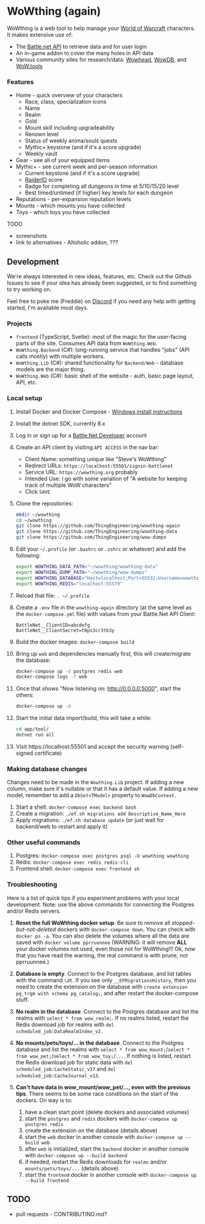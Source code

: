 # WoWthing (again)

WoWthing is a web tool to help manage your [World of Warcraft](https://worldofwarcraft.com/en-us/)
characters. It makes extensive use of:
 
- The [Battle.net API](https://develop.battle.net/documentation) to retrieve data and for user
  login
- An in-game addon to cover the many holes in API data
- Various community sites for research/data: [Wowhead](https://www.wowhead.com), [WowDB](https://www.wowdb.com),
  and [WoW.tools](https://wow.tools)


### Features

- Home - quick overview of your characters
   - Race, class, specialization icons
   - Name
   - Realm
   - Gold
   - Mount skill including upgradeability
   - Renown level
   - Status of weekly anima/souls quests
   - Mythic+ keystone (and if it's a score upgrade)
   - Weekly vault
- Gear - see all of your equipped items
- Mythic+ - see current week and per-season information
   - Current keystone (and if it's a score upgrade)
   - [RaiderIO](https://raider.io) score
   - Badge for completing all dungeons in time at 5/10/15/20 level
   - Best timed/untimed (if higher) key levels for each dungeon
- Reputations - per-expansion reputation levels
- Mounts - which mounts you have collected
- Toys - which toys you have collected


TODO

- screenshots
- link to alternatives - Altoholic addon, ???


## Development

We're always interested in new ideas, features, etc. Check out the Github Issues to
see if your idea has already been suggested, or to find something to try working on.

Feel free to poke me (Freddie) on [Discord](https://discord.gg/4UkTT5y) if you need
any help with getting started, I'm available most days.

### Projects

- `frontend` (TypeScript, Svelte): most of the magic for the user-facing parts of the site.
  Consumes API data from `WoWthing.Web`. 
- `WoWthing.Backend` (C#): long-running service that handles "jobs" (API calls mostly)
  with multiple workers.
- `WoWthing.Lib` (C#): shared functionality for `Backend/Web` - database models are the major
  thing.
- `WoWthing.Web` (C#): basic shell of the website - auth, basic page layout, API, etc.

### Local setup

1. Install Docker and Docker Compose - [Windows install instructions](https://docs.docker.com/docker-for-windows/install/)

1. Install the dotnet SDK, currently 8.x

1. Log in or sign up for a [Battle.Net Developer](https://develop.battle.net) account

1. Create an API client by visiting `API ACCESS` in the nav bar:
    - Client Name: something unique like "Steve's WoWthing"
    - Redirect URLs: `https://localhost:55501/signin-battlenet`
    - Service URL: `https://wowthing.org` probably
    - Intended Use: I go with some variation of "A website for keeping track of multiple WoW
      characters"
    - Click `SAVE`

1. Clone the repositories:

    ```bash
    mkdir ~/wowthing
    cd ~/wowthing
    git clone https://github.com/ThingEngineering/wowthing-again
    git clone https://github.com/ThingEngineering/wowthing-data
    git clone https://github.com/ThingEngineering/wow-dumps
    ```

1. Edit your `~/.profile` (or `.bashrc` or `.zshrc` or whatever) and add the following:

    ```bash
    export WOWTHING_DATA_PATH="~/wowthing/wowthing-data"
    export WOWTHING_DUMP_PATH="~/wowthing/wow-dumps"
    export WOWTHING_DATABASE="Host=localhost;Port=55532;Username=wowthing;Password=topsecret"
    export WOWTHING_REDIS="localhost:55579"
    ```

1. Reload that file: `. ~/.profile`

1. Create a `.env` file in the `wowthing-again` directory (at the same level as the `docker-compose.yml` file) with values from your Battle.Net API Client:

    ```
    BattleNet__ClientID=abcdefg
    BattleNet__ClientSecret=t0ps3cr3tk3y
    ```

1. Build the docker images: `docker-compose build`

1. Bring up `web` and dependencies manually first, this will create/migrate the database:

    ```bash
    docker-compose up -d postgres redis web
    docker-compose logs -f web
    ```

1. Once that shows "Now listening on: http://0.0.0.0:5000", start the others:

    ```bash
    docker-compose up -d
    ```

1. Start the initial data import/build, this will take a while:

    ```bash
    cd app/tool/
    dotnet run all
    ```

1. Visit https://localhost:55501 and accept the security warning (self-signed certificate)

### Making database changes

Changes need to be made in the `Wowthing.Lib` project. If adding a new column, make sure it's
nullable or that it has a  default value. If adding a new model, remember to add a `DbSet<TModel>`
property to `WowDbContext`.

1. Start a shell: `docker-compose exec backend bash`
1. Create a migration: `./ef.sh migrations add Descriptive_Name_Here`
1. Apply migrations: `./ef.sh database update` (or just wait for backend/web to restart and
   apply it)

### Other useful commands

1. Postgres: `docker-compose exec postgres psql -U wowthing wowthing`
1. Redis: `docker-compose exec redis redis-cli`
1. Frontend shell: `docker-compose exec frontend sh`

### Troubleshooting

Here is a list of quick tips if you experiment problems with your local development. Note: use the above commands for connecting the Postgres and/or Redis servers.

1. **Reset the full WoWthing docker setup**. Be sure to remove all *stopped-but-not-deleted* dockers with `docker-compose down`. You can check with `docker ps -a`. You can also delete the volumes where all the data are saved with `docker volume pprruunnee` (WARNING: it will remove **ALL** your docker volumes not used, even those not for WoWthing!!! Ok, now that you have read the warning, the real command is with prune, not pprruunnee.)
1. **Database is empty**. Connect to the Postgres database, and list tables with the command `\dt`. If you see only `__EFMigrationsHistory`, then you need to create the extension on the database with `create extension pg_trgm with schema pg_catalog;`, and after restart the docker-compose stuff.

1. **No realm in the database**. Connect to the Postgres database and list the realms with `select * from wow_realm;`. If no realms listed, restart the Redis download job for realms with `del scheduled_job:DataRealmIndex_v2`.

1. **No mounts/pets/toys/... in the database**. Connect to the Postgres database and list the realms with `select * from wow_mount;`/`select * from wow_pet;`/`select * from wow_toy;`/`...`. If nothing is listed, restart the Redis download job for static data with `del scheduled_job:CacheStatic_v37` and `del scheduled_job:CacheJournal_v13`.

1. **Can't have data in wow_mount/wow_pet/..., even with the previous tips**. There seems to be some race conditions on the start of the dockers. On way is to:

    1. have a clean start point (delete dockers and associated volumes)
    1. start the `postgres` and `redis` dockers with `docker-compose up postgres redis`
    1. create the extension on the database (details above)
    1. start the `web` docker in another console with `docker-compose up --build web`
    1. after `web` is initialized, start the `backend` docker in another console with `docker-compose up --build backend`
    1. if needed, restart the Redis downloads for `realms` and/or `mounts/pets/toys/...` (details above)
    1. start the `frontend` docker in another console with `docker-compose up --build frontend`

## TODO

- pull requests - CONTRIBUTING.md?
